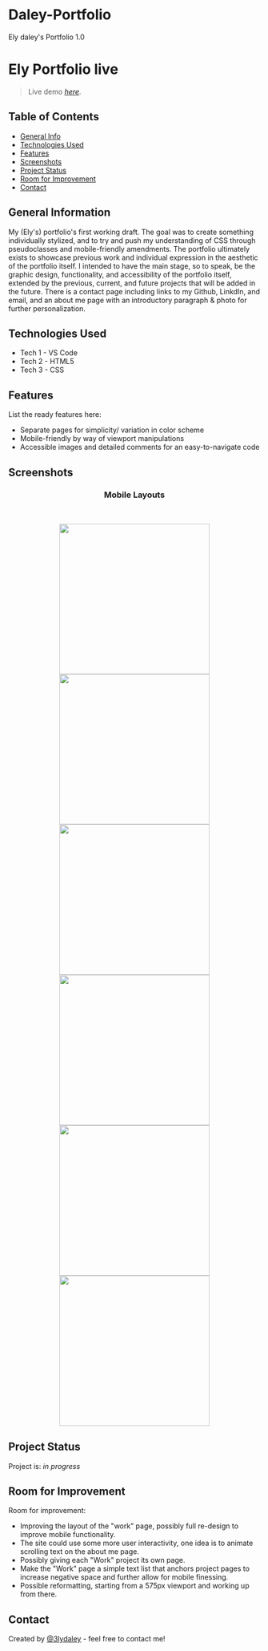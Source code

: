 # Daley-Portfolio
Ely daley's Portfolio 1.0

# Ely Portfolio live
> Live demo [_here_](https://3lydaley.github.io/Daley-Portfolio/). <!-- Project link here. -->

## Table of Contents
* [General Info](#general-information)
* [Technologies Used](#technologies-used)
* [Features](#features)
* [Screenshots](#screenshots)
* [Project Status](#project-status)
* [Room for Improvement](#room-for-improvement)
* [Contact](#contact)
<!-- * [License](#license) -->


## General Information
My (Ely's) portfolio's first working draft. The goal was to create something individually stylized, and to try and push my understanding of CSS 
through pseudoclasses and mobile-friendly amendments. The portfolio ultimately exists to showcase previous work and individual expression in the 
aesthetic of the portfolio itself. I intended to have the main stage, so to speak, be the graphic design, functionality, and accessibility of the portfolio itself, extended
by the previous, current, and future projects that will be added in the future. There is a contact page including links to my Github, LinkdIn, and email, and an about me page 
with an introductory paragraph & photo for further personalization.



## Technologies Used
- Tech 1 - VS Code
- Tech 2 - HTML5
- Tech 3 - CSS


## Features
List the ready features here:
- Separate pages for simplicity/ variation in color scheme
- Mobile-friendly by way of viewport manipulations 
- Accessible images and detailed comments for an easy-to-navigate code


## Screenshots

<h3 align="center">Mobile Layouts</h3>
<br/>

<p align="center">
  <img src="./assets/Screenshots/mobile-homePage.png" width="300")/>
  <img src="./assets/Screenshots/mobile-contact.png" width="300")/>
  <br/>
  <img src="./assets/Screenshots/mobile-about-1.png" width="300")/>
  <img src="./assets/Screenshots/mobile-about-2.png" width="300")/>
  <br/>
  <img src="./assets/Screenshots/mobile-work-1.png" width="300")/>
  <img src="./assets/Screenshots/mobile-work-2.png" width="300")/>
  </p>


## Project Status
Project is: _in progress_ 

## Room for Improvement

Room for improvement:
- Improving the layout of the "work" page, possibly full re-design to improve mobile functionality.
- The site could use some more user interactivity, one idea is to animate scrolling text on the about me page. 
- Possibly giving each "Work" project its own page. 
- Make the "Work" page a simple text list that anchors project pages to increase negative space and further allow for mobile finessing. 
- Possible reformatting, starting from a 575px viewport and working up from there.


## Contact
Created by [@3lydaley](https://github.com/3lyDaley) - feel free to contact me!


